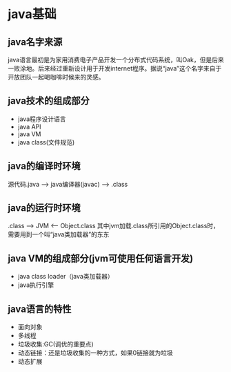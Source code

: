 # java基础
## java名字来源
java语言最初是为家用消费电子产品开发一个分布式代码系统，叫Oak，但是后来一败涂地。后来经过重新设计用于开发internet程序。据说“java”这个名字来自于开放团队一起喝咖啡时候来的灵感。
## java技术的组成部分
- java程序设计语言
- java API
- java VM
- java class(文件规范)

## java的编译时环境
源代码.java --> java编译器(javac) --> .class 

## java的运行时环境
.class --> JVM <-- Object.class
其中jvm加载.class所引用的Object.class时，需要用到一个叫“java类加载器”的东东

## java VM的组成部分(jvm可使用任何语言开发)
 - java class loader（java类加载器）
 - java执行引擎
 
## java语言的特性
- 面向对象
- 多线程
- 垃圾收集:GC(调优的重要点)
- 动态链接：还是垃圾收集的一种方式，如果0链接就为垃圾
- 动态扩展